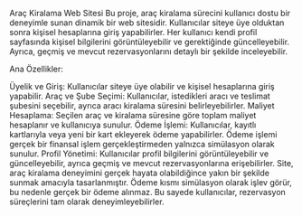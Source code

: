 Araç Kiralama Web Sitesi
Bu proje, araç kiralama sürecini kullanıcı dostu bir deneyimle sunan dinamik bir web sitesidir. Kullanıcılar siteye üye olduktan sonra kişisel hesaplarına giriş yapabilirler. Her kullanıcı kendi profil sayfasında kişisel bilgilerini görüntüleyebilir ve gerektiğinde güncelleyebilir. Ayrıca, geçmiş ve mevcut rezervasyonlarını detaylı bir şekilde inceleyebilir.

Ana Özellikler:

Üyelik ve Giriş: Kullanıcılar siteye üye olabilir ve kişisel hesaplarına giriş yapabilir.
Araç ve Şube Seçimi: Kullanıcılar, istedikleri aracı ve teslimat şubesini seçebilir, ayrıca aracı kiralama süresini belirleyebilirler.
Maliyet Hesaplama: Seçilen araç ve kiralama süresine göre toplam maliyet hesaplanır ve kullanıcıya sunulur.
Ödeme İşlemi: Kullanıcılar, kayıtlı kartlarıyla veya yeni bir kart ekleyerek ödeme yapabilirler. Ödeme işlemi gerçek bir finansal işlem gerçekleştirmeden yalnızca simülasyon olarak sunulur.
Profil Yönetimi: Kullanıcılar profil bilgilerini görüntüleyebilir ve güncelleyebilir, ayrıca geçmiş ve mevcut rezervasyonlarına erişebilirler.
Site, araç kiralama deneyimini gerçek hayata olabildiğince yakın bir şekilde sunmak amacıyla tasarlanmıştır. Ödeme kısmı simülasyon olarak işlev görür, bu nedenle gerçek bir ödeme alınmaz. Bu sayede kullanıcılar, rezervasyon süreçlerini tam olarak deneyimleyebilirler.

